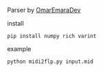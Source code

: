 Parser by [OmarEmaraDev](https://github.com/OmarEmaraDev/midi-parser)

install

```pip install numpy rich varint```

example

```python midi2flp.py input.mid```
